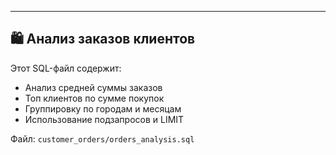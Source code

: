 ---

## 🛍 Анализ заказов клиентов

Этот SQL-файл содержит:
- Анализ средней суммы заказов
- Топ клиентов по сумме покупок
- Группировку по городам и месяцам
- Использование подзапросов и LIMIT

Файл: `customer_orders/orders_analysis.sql`
